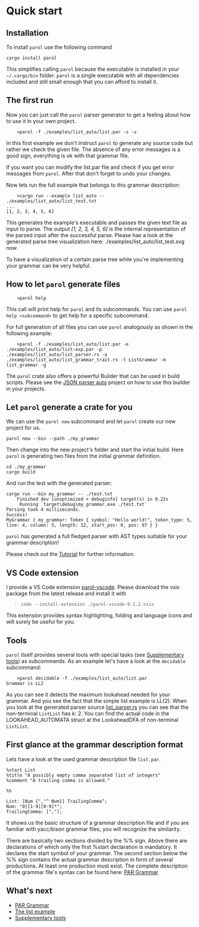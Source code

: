 # Quick start

## Installation

To install `parol` use the following command

```shell
cargo install parol
```

This simplifies calling `parol` because the executable is installed in your `~/.cargo/bin` folder.
`parol` is a single executable with all dependencies included and still small enough that you can afford to install it.

## The first run

Now you can just call the `parol` parser generator to get a feeling about how to use it in your own project.

```shell
    >parol -f ./examples/list_auto/list.par -s -v
```

In this first example we don't instruct `parol` to generate any source code but rather we check the given file.
The absence of any error messages is a good sign, everything is ok with that grammar file.

If you want you can modify the list.par file and check if you get error messages from `parol`. After that don't forget to undo your changes.

Now lets run the full example that belongs to this grammar description:

```shell
    >cargo run --example list_auto -- ./examples/list_auto/list_test.txt
...
[1, 2, 3, 4, 5, 6]
```

This generates the example's executable and passes the given text file as input to parse.
The output *[1, 2, 3, 4, 5, 6]* is the internal representation of the parsed input after the successful parse.
Please hae a look at the generated parse tree visualization here: ./examples/list_auto/list_test.svg now.

To have a visualization of a certain parse tree while you're implementing your grammar can be very helpful.

## How to let `parol` generate files

```shell
    >parol help
```

This call will print help for `parol` and its subcommands. You can use ```parol help <subcommand>``` to get help for a specific subcommand.

For full generation of all files you can use `parol` analogously as shown in the following example:

```shell
    >parol -f ./examples/list_auto/list.par -e ./examples/list_auto/list-exp.par -p ./examples/list_auto/list_parser.rs -a ./examples/list_auto/list_grammar_trait.rs -t ListGrammar -m list_grammar -g
```

The `parol` crate also offers a powerful Builder that can be used in build scripts. Please see the [JSON parser auto](https://github.com/jsinger67/json_parser_auto.git) project on how to use this builder in your projects.

## Let `parol` generate a crate for you

We can use the `parol new` subcommand and let `parol` create our new project for us.

```shell
parol new --bin --path ./my_grammar
```

Then change into the new project's folder and start the initial build. Here `parol` is generating
two files from the initial grammar definition.

```shell
cd ./my_grammar
cargo build
```

And run the test with the generated parser:

```shell
cargo run --bin my_grammar -- ./test.txt
    Finished dev [unoptimized + debuginfo] target(s) in 0.22s
     Running `target\debug\my_grammar.exe ./test.txt`
Parsing took 4 milliseconds.
Success!
MyGrammar { my_grammar: Token { symbol: "Hello world!", token_type: 5, line: 4, column: 5, length: 12, start_pos: 0, pos: 97 } }
```

`parol` has generated a full fledged parser with AST types suitable for your grammar description!

Please check out the [Tutorial](./Tutorial.md) for further information.

## VS Code extension

I provide a VS Code extension [parol-vscode](https://github.com/jsinger67/parol-vscode.git).
Please download the vsix package from the latest release and install it with

> ```code --install-extension ./parol-vscode-0.1.2.vsix```

This extension provides syntax highlighting, folding and language icons and will surely be useful
for you.

## Tools

`parol` itself provides several tools with special tasks (see [Supplementary tools](./Tools.md)) as subcommands. As an example let's have a look at the `decidable` subcommand:

```shell
    >parol decidable -f ./examples/list_auto/list.par
Grammar is LL2
```

As you can see it detects the maximum lookahead needed for your grammar. And you see the fact that the simple list example is LL(2). When you look at the generated parser source [list_parser.rs](../examples/list_auto/list_parser.rs) you can see that the non-terminal `ListList` has k: 2. You can find the actual code in the LOOKAHEAD_AUTOMATA struct at the LookaheadDFA of non-terminal `ListList`.

## First glance at the grammar description format

Lets have a look at the used grammar description file `list.par`.

```ebnf
%start List
%title "A possibly empty comma separated list of integers"
%comment "A trailing comma is allowed."

%%

List: [Num {","^ Num}] TrailingComma^;
Num: "0|[1-9][0-9]*";
TrailingComma: [","];
```

It shows us the basic structure of a grammar description file and if you are familiar with yacc/bison grammar files, you will recognize the similarity.

There are basically two sections divided by the %% sign. Above there are declarations of which only the first %start declaration is mandatory. It declares the start symbol of your grammar.
The second section below the %% sign contains the actual grammar description in form of several productions. At least one production must exist.
The complete description of the grammar file's syntax can be found here: [PAR Grammar](./ParGrammar.md)

## What's next

* [PAR Grammar](./ParGrammar.md)
* [The list example](./ListExample.md)
* [Supplementary tools](./Tools.md)
